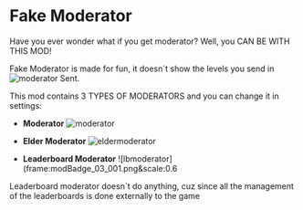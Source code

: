 # Fake Moderator

Have you ever wonder what if you get moderator? Well, you CAN BE WITH THIS MOD!


Fake Moderator is made for fun, it doesn´t show the levels you send in ![moderator](frame:modBadge_01_001.png&scale:0.6) Sent.


This mod contains 3 TYPES OF MODERATORS and you can change it in settings:

- **Moderator** ![moderator](frame:modBadge_01_001.png&scale:0.6)

- **Elder Moderator** ![eldermoderator](frame:modBadge_02_001.png&scale:0.6)

- **Leaderboard Moderator** ![lbmoderator](frame:modBadge_03_001.png&scale:0.6

Leaderboard moderator doesn´t do anything, cuz since all the management of the leaderboards is done externally to the game